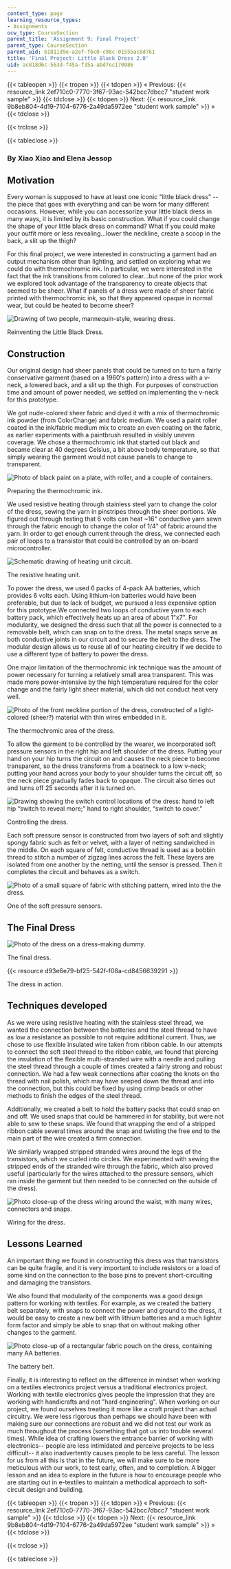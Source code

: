 ```yaml
---
content_type: page
learning_resource_types:
- Assignments
ocw_type: CourseSection
parent_title: 'Assignment 9: Final Project'
parent_type: CourseSection
parent_uid: b1811d9e-a2ef-f6c0-c98c-0155bac8d761
title: 'Final Project: Little Black Dress 2.0'
uid: ac818d6c-563d-f45a-f35a-abd7ec170986
---
```


{{< tableopen >}}
{{< tropen >}}
{{< tdopen >}}
« Previous: {{< resource_link 2ef710c0-7770-3f67-93ac-542bcc7dbcc7 "student work sample" >}}
{{< tdclose >}}
{{< tdopen >}}
Next: {{< resource_link 9b8eb804-4d19-7104-6776-2a49da5972ee "student work sample" >}} »
{{< tdclose >}}

{{< trclose >}}

{{< tableclose >}}

### By Xiao Xiao and Elena Jessop

Motivation
----------

Every woman is supposed to have at least one iconic "little black dress" -- the piece that goes with everything and can be worn for many different occasions. However, while you can accessorize your little black dress in many ways, it is limited by its basic construction. What if you could change the shape of your little black dress on command? What if you could make your outfit more or less revealing...lower the neckline, create a scoop in the back, a slit up the thigh?

For this final project, we were interested in constructing a garment had an output mechanism other than lighting, and settled on exploring what we could do with thermochromic ink. In particular, we were interested in the fact that the ink transitions from colored to clear...but none of the prior work we explored took advantage of the transparency to create objects that seemed to be sheer. What if panels of a dress were made of sheer fabric printed with thermochromic ink, so that they appeared opaque in normal wear, but could be heated to become sheer?

![Drawing of two people, mannequin-style, wearing dress.](/courses/media-arts-and-sciences/mas-962-special-topics-new-textiles-spring-2010/assignments-and-projects/final-project/final-project-little-black-dress-2.0/lbdsketch.jpg)

Reinventing the Little Black Dress.

Construction
------------

Our original design had sheer panels that could be turned on to turn a fairly conservative garment (based on a 1960's pattern) into a dress with a v-neck, a lowered back, and a slit up the thigh. For purposes of construction time and amount of power needed, we settled on implementing the v-neck for this prototype.

We got nude-colored sheer fabric and dyed it with a mix of thermochromic ink powder (from ColorChange) and fabric medium. We used a paint roller coated in the ink/fabric medium mix to create an even coating on the fabric, as earlier experiments with a paintbrush resulted in visibly uneven coverage. We chose a thermochromic ink that started out black and became clear at 40 degrees Celsius, a bit above body temperature, so that simply wearing the garment would not cause panels to change to transparent.

![Photo of black paint on a plate, with roller, and a couple of containers. ](/courses/media-arts-and-sciences/mas-962-special-topics-new-textiles-spring-2010/assignments-and-projects/final-project/final-project-little-black-dress-2.0/thermochromic.jpg)

Preparing the thermochromic ink.

We used resistive heating through stainless steel yarn to change the color of the dress, sewing the yarn in pinstripes through the sheer portions. We figured out through testing that 6 volts can heat ~16" conductive yarn sewn through the fabric enough to change the color of 1/4" of fabric around the yarn. In order to get enough current through the dress, we connected each pair of loops to a transistor that could be controlled by an on-board microcontroller.

![Schematic drawing of heating unit circuit. ](/courses/media-arts-and-sciences/mas-962-special-topics-new-textiles-spring-2010/assignments-and-projects/final-project/final-project-little-black-dress-2.0/circuit.jpg)

The resistive heating unit.

To power the dress, we used 6 packs of 4-pack AA batteries, which provides 6 volts each. Using lithium-ion batteries would have been preferable, but due to lack of budget, we pursued a less expensive option for this prototype.We connected two loops of conductive yarn to each battery pack, which effectively heats up an area of about 1"x7". For modularity, we designed the dress such that all the power is connected to a removable belt, which can snap on to the dress. The metal snaps serve as both conductive joints in our circuit and to secure the belt to the dress. The modular design allows us to reuse all of our heating circuitry if we decide to use a different type of battery to power the dress.

One major limitation of the thermochromic ink technique was the amount of power necessary for turning a relatively small area transparent. This was made more power-intensive by the high temperature required for the color change and the fairly light sheer material, which did not conduct heat very well.

![Photo of the front neckline portion of the dress, constructed of a light-colored (sheer?) material with thin wires embedded in it. ](/courses/media-arts-and-sciences/mas-962-special-topics-new-textiles-spring-2010/assignments-and-projects/final-project/final-project-little-black-dress-2.0/dressCloseup.jpg)

The thermochromic area of the dress.

To allow the garment to be controlled by the wearer, we incorporated soft pressure sensors in the right hip and left shoulder of the dress. Putting your hand on your hip turns the circuit on and causes the neck piece to become transparent, so the dress transforms from a boatneck to a low v-neck; putting your hand across your body to your shoulder turns the circuit off, so the neck piece gradually fades back to opaque. The circuit also times out and turns off 25 seconds after it is turned on.

![Drawing showing the switch control locations of the dress: hand to left hip “switch to reveal more;” hand to right shoulder, “switch to cover.”](/courses/media-arts-and-sciences/mas-962-special-topics-new-textiles-spring-2010/assignments-and-projects/final-project/final-project-little-black-dress-2.0/switches.jpg)

Controlling the dress.

Each soft pressure sensor is constructed from two layers of soft and slightly spongy fabric such as felt or velvet, with a layer of netting sandwiched in the middle. On each square of felt, conductive thread is used as a bobbin thread to stitch a number of zigzag lines across the felt. These layers are isolated from one another by the netting, until the sensor is pressed. Then it completes the circuit and behaves as a switch.

![Photo of a small square of fabric with stitching pattern, wired into the the dress.](/courses/media-arts-and-sciences/mas-962-special-topics-new-textiles-spring-2010/assignments-and-projects/final-project/final-project-little-black-dress-2.0/pressureSensorSwitch.jpg)

One of the soft pressure sensors.

The Final Dress
---------------

![Photo of the dress on a dress-making dummy.](/courses/media-arts-and-sciences/mas-962-special-topics-new-textiles-spring-2010/assignments-and-projects/final-project/final-project-little-black-dress-2.0/dressWhole.jpg)

The final dress.

{{< resource d93e6e79-bf25-542f-f08a-cd8456639291 >}}

The dress in action.

Techniques developed
--------------------

As we were using resistive heating with the stainless steel thread, we wanted the connection between the batteries and the steel thread to have as low a resistance as possible to not require additional current. Thus, we chose to use flexible insulated wire taken from ribbon cable. In our attempts to connect the soft steel thread to the ribbon cable, we found that piercing the insulation of the flexible multi-stranded wire with a needle and pulling the steel thread through a couple of times created a fairly strong and robust connection. We had a few weak connections after coating the knots on the thread with nail polish, which may have seeped down the thread and into the connection, but this could be fixed by using crimp beads or other methods to finish the edges of the steel thread.

Additionally, we created a belt to hold the battery packs that could snap on and off. We used snaps that could be hammered in for stability, but were not able to sew to these snaps. We found that wrapping the end of a stripped ribbon cable several times around the snap and twisting the free end to the main part of the wire created a firm connection.

We similarly wrapped stripped stranded wires around the legs of the transistors, which we curled into circles. We experimented with sewing the stripped ends of the stranded wire through the fabric, which also proved useful (particularly for the wires attached to the pressure sensors, which ran inside the garment but then needed to be connected on the outside of the dress).

![Photo close-up of the dress wiring around the waist, with many wires, connectors and snaps.](/courses/media-arts-and-sciences/mas-962-special-topics-new-textiles-spring-2010/assignments-and-projects/final-project/final-project-little-black-dress-2.0/closeupBottom.jpg)

Wiring for the dress.

Lessons Learned
---------------

An important thing we found in constructing this dress was that transistors can be quite fragile, and it is very important to include resistors or a load of some kind on the connection to the base pins to prevent short-circuiting and damaging the transistors.

We also found that modularity of the components was a good design pattern for working with textiles. For example, as we created the battery belt separately, with snaps to connect the power and ground to the dress, it would be easy to create a new belt with lithium batteries and a much lighter form factor and simply be able to snap that on without making other changes to the garment.

![Photo close-up of a rectangular fabric pouch on the dress, containing many AA batteries.](/courses/media-arts-and-sciences/mas-962-special-topics-new-textiles-spring-2010/assignments-and-projects/final-project/final-project-little-black-dress-2.0/belt.jpg)

The battery belt.

Finally, it is interesting to reflect on the difference in mindset when working on a textiles electronics project versus a traditional electronics project. Working with textile electronics gives people the impression that they are working with handicrafts and not "hard engineering". When working on our project, we found ourselves treating it more like a craft project than actual circuitry. We were less rigorous than perhaps we should have been with making sure our connections are robust and we did not test our work as much throughout the process (something that got us into trouble several times). While idea of crafting lowers the entrance barrier of working with electronics-- people are less intimidated and perceive projects to be less difficult-- it also inadvertently causes people to be less careful. The lesson for us from all this is that in the future, we will make sure to be more meticulous with our work, to test early, often, and to completion. A bigger lesson and an idea to explore in the future is how to encourage people who are starting out in e-textiles to maintain a methodical approach to soft-circuit design and building.

{{< tableopen >}}
{{< tropen >}}
{{< tdopen >}}
« Previous: {{< resource_link 2ef710c0-7770-3f67-93ac-542bcc7dbcc7 "student work sample" >}}
{{< tdclose >}}
{{< tdopen >}}
Next: {{< resource_link 9b8eb804-4d19-7104-6776-2a49da5972ee "student work sample" >}} »
{{< tdclose >}}

{{< trclose >}}

{{< tableclose >}}